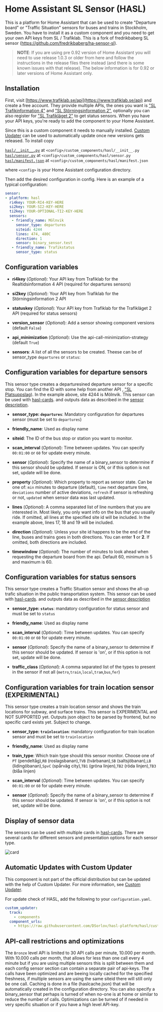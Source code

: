Home Assistant SL Sensor (HASL)
===============================

This is a platform for Home Assistant that can be used to create "Departure board" or "Traffic Situation" sensors for buses and trains in Stockholm, Sweden. You have to install it as a custom component and you need to get your own API keys from SL / Trafiklab. This is a fork of fredrikbaberg SL sensor (https://github.com/fredrikbaberg/ha-sensor-sl).


>__NOTE__: If you are using pre 0.92 version of Home Assistant you will need to use release 1.0.3 or older from here and follow the instructions in the release files there instead (and there is some known issues with that release). The below information is for 0.92 or later versions of Home Assistant only.

## Installation

First, visit [https://www.trafiklab.se/api](https://www.trafiklab.se/api) and create a free account. They provide multiple APIs, the ones you want is ["SL Trafikinformation 4"](https://www.trafiklab.se/api/sl-realtidsinformation-4) and ["SL Störningsinformation 2"](https://www.trafiklab.se/api/sl-storningsinformation-2), optionally you can also register for ["SL Trafikläget 2"](https://www.trafiklab.se/api/sl-trafiklaget-2) to get status sensors. When you have your API keys, you're ready to add the component to your Home Assistant.

Since this is a custom component it needs to manually installed. [Custom Updater](custom_updater.md) can be used to automatically update once new versions gets released. To install copy

[`hasl/__init__.py`](https://github.com/DSorlov/ha-sensor-sl/blob/hasl/custom_components/hasl/__init__.py) at `<config>/custom_components/hasl/__init__.py`  
[`hasl/sensor.py`](https://github.com/DSorlov/ha-sensor-sl/blob/hasl/custom_components/hasl/sensor.py) at `<config>/custom_components/hasl/sensor.py`  
[`hasl/manifest.json`](https://github.com/DSorlov/ha-sensor-sl/blob/hasl/custom_components/hasl/manifest.json) at `<config>/custom_components/hasl/manifest.json`

where `<config>` is your Home Assistant configuration directory.

Then add the desired configuration in config. Here is an example of a typical configuration:
 
```yaml
sensor:
- platform: hasl
  ri4key: YOUR-RI4-KEY-HERE
  si2key: YOUR-SI2-KEY-HERE
  ti2key: YOUR-OPTIONAL-TI2-KEY-HERE
  sensors:
   - friendly_name: Mölnvik
     sensor_type: departures
     siteid: 4244
     lines: 474, 480C
     direction: 1
     sensor: binary_sensor.test
   - friendly_name: Trafikstatus
     sensor_type: status
```
## Configuration variables
- **ri4key** (*Optional*): Your API key from Trafiklab for the Realtidsinformation 4 API (required for departures sensors)

- **si2key** (*Optional*): Your API key from Trafiklab for the Störningsinformation 2 API

- **statuskey** (*Optional*): Your API key from Trafiklab for the Trafikläget 2 API (required for status sensors)

- **version_sensor** (*Optional*): Add a sensor showing component versions (default `False`)

- **api_minimization** (*Optional*): Use the api-call-minimization-strategy (default `True`)

- **sensors**: A list of all the sensors to be created. Theese can be of sensor_type `departures` or `status`:
  
  
## Configuration variables for departure sensors
This sensor type creates a departuresined departure sensor for a specific stop. You can find the ID with some help from another API , ["SL Platsuppslag](https://www.trafiklab.se/api/sl-platsuppslag/konsol)).  In the example above, site 4244 is Mölnvik. This sensor can be used with [hasl-cards](https://github.com/DSorlov/hasl-cards). and outputs data as described in the [sensor description](DEPARTURES_OBJECT.md). 

 - **sensor_type: `departures`**:  Mandatory configuration for departures sensor (must be set to `departures`)
 
 - **friendly_name**: Used as display name

 - **siteid**: The ID of the bus stop or station you want to monitor.  

 - **scan_interval** (*Optional*): Time between updates. You can specify `00:01:00` or `60` for update every minute.

 - **sensor** (*Optional*): Specify the name of a binary_sensor to determine if this sensor should be updated. If sensor is ON, or if this option is not set, update will be done.

 - **property** (*Optional*): Which property to report as sensor state. Can be one of: `min` minutes to departure (default), `time` next departure time, `deviations` number of active deviations, `refresh` if sensor is refreshing or not, `updated` when sensor data was last updated.

 - **lines** (*Optional*): A comma separated list of line numbers that you are interested in. Most likely, you only want info on the bus that you usually ride.  If omitted, all lines at the specified site id will be included.  In the example above, lines 17, 18 and 19 will be included.

 - **direction** (*Optional*): Unless your site id happens to be the end of the line, buses and trains goes in both directions.  You can enter **1** or **2**.  If omitted, both directions are included. 

 - **timewindow** (*Optional*): The number of minutes to look ahead when requesting the departure board from the api. Default 60, minimum is 5 and maximum is 60.

## Configuration variables for status sensors
This sensor type creates a Traffic Situation sensor and shows the all-up trafic situation in the public transportation system. This sensor can be used with [hasl-cards](https://github.com/DSorlov/hasl-cards). and outputs data as described in the [sensor description](STATUS_OBJECT.md)

 - **sensor_type: `status`**:  mandatory configuration for status sensor and must be set to `status`
  
 - **friendly_name**: Used as display name

 - **scan_interval** (*Optional*): Time between updates. You can specify `00:01:00` or `60` for update every minute.

 - **sensor** (*Optional*): Specify the name of a binary_sensor to determine if this sensor should be updated. If sensor is 'on', or if this option is not set, update will be done.

 - **traffic_class** (*Optional*): A comma separated list of the types to present in the sensor if not all (`metro`,`train`,`local`,`tram`,`bus`,`fer`)

## Configuration variables for train location sensor (EXPERIMENTAL)
This sensor type creates a train location sensor and shows the train locations for subway, and surface trains. This sensor is EXPERIMENTAL and NOT SUPPORTED yet. Outputs json object to be parsed by frontend, but no specific card exists yet. Subject to change.

 - **sensor_type: `trainlocation`**:  mandatory configuration for train location sensor and must be set to `trainlocation`
  
 - **friendly_name**: Used as display name

 - **train_type**: Which train type should this sensor monitor. Choose one of `PT` (pendeltåg),`RB` (roslagsbanan),`TVB` (tvärbanan),`SB` (saltsjöbanan),`LB` (lidingöbanan),`SpvC` (spårväg city),`TB1` (gröna linjen),`TB2` (röda linjen),`TB3` (blåa linjen)

 - **scan_interval** (*Optional*): Time between updates. You can specify `00:01:00` or `60` for update every minute.

 - **sensor** (*Optional*): Specify the name of a binary_sensor to determine if this sensor should be updated. If sensor is 'on', or if this option is not set, update will be done.
 
## Display of sensor data
The sensors can be used with multiple cards in [hasl-cards](https://github.com/DSorlov/hasl-cards). There are several cards for different sensors and presentation options for each sensor type.

![card](https://user-images.githubusercontent.com/8133650/56198334-0a150f00-603b-11e9-9e93-92be212d7f7b.PNG)

## Automatic Updates with Custom Updater

This component is not part of the official distribution but can be updated with the help of Custom Updater.
For more information, see [Custom Updater](https://github.com/custom-components/custom_updater/wiki/Installation).

For update check of HASL, add the following to your `configuration.yaml`.

```yaml
custom_updater:
  track:
    - components
  component_urls:
    - https://raw.githubusercontent.com/DSorlov/hasl-platform/hasl/custom_updater.json
```

## API-call restrictions and optimizations

The `Bronze` level API is limited to 30 API calls per minute, 10.000 per month. With 10.000 calls per month, that allows for less than one call every 4 minute but if you are using multiple sensors this is split between them and each config sensor section can contain a separate pair of api-keys.
The calls have been optimized and are beeing locally cached for the specified freshness, if multiple sensors are using the same siteid there will still only be one call. Caching is done in a file (haslcache.json) that will be automatically created in the configuration directory.
You can also specify a binary_sensor that perhaps is turned of when no-one is at home or similar to reduce the number of calls. Optimizations can be turned of if needed in very specific situation or if you have a high level API-key.
